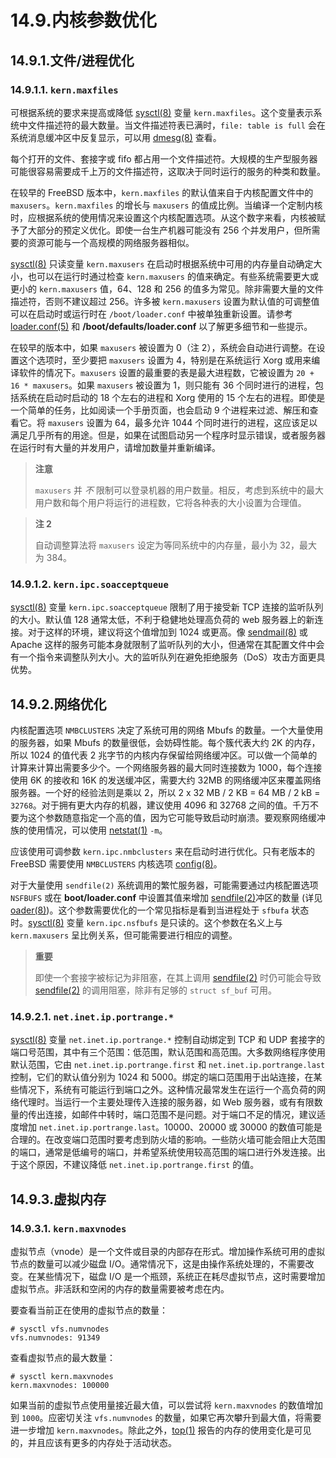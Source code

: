 # 14.9.内核参数优化

## 14.9.1.文件/进程优化

### 14.9.1.1. `kern.maxfiles`

可根据系统的要求来提高或降低 [sysctl(8)](https://www.freebsd.org/cgi/man.cgi?query=sysctl&sektion=8&format=html) 变量 `kern.maxfiles`。这个变量表示系统中文件描述符的最大数量。当文件描述符表已满时，`file: table is full` 会在系统消息缓冲区中反复显示，可以用 [dmesg(8)](https://www.freebsd.org/cgi/man.cgi?query=dmesg&sektion=8&format=html) 查看。

每个打开的文件、套接字或 fifo 都占用一个文件描述符。大规模的生产型服务器可能很容易需要成千上万的文件描述符，这取决于同时运行的服务的种类和数量。

在较早的 FreeBSD 版本中，`kern.maxfiles` 的默认值来自于内核配置文件中的 `maxusers`。`kern.maxfiles` 的增长与 `maxusers` 的值成比例。当编译一个定制内核时，应根据系统的使用情况来设置这个内核配置选项。从这个数字来看，内核被赋予了大部分的预定义优化。即使一台生产机器可能没有 256 个并发用户，但所需要的资源可能与一个高规模的网络服务器相似。

[sysctl(8)](https://www.freebsd.org/cgi/man.cgi?query=sysctl&sektion=8&format=html) 只读变量 `kern.maxusers` 在启动时根据系统中可用的内存量自动确定大小，也可以在运行时通过检查 `kern.maxusers` 的值来确定。有些系统需要更大或更小的 `kern.maxusers` 值，64、128 和 256 的值多为常见。除非需要大量的文件描述符，否则不建议超过 256。许多被 `kern.maxusers` 设置为默认值的可调整值可以在启动时或运行时在 `/boot/loader.conf` 中被单独重新设置。请参考 [loader.conf(5)](https://www.freebsd.org/cgi/man.cgi?query=loader.conf&sektion=5&format=html) 和 **/boot/defaults/loader.conf** 以了解更多细节和一些提示。

在较早的版本中，如果 `maxusers` 被设置为 0（注 2），系统会自动进行调整。在设置这个选项时，至少要把 `maxusers` 设置为 4，特别是在系统运行 Xorg 或用来编译软件的情况下。`maxusers` 设置的最重要的表是最大进程数，它被设置为 `20 + 16 * maxusers`。如果 `maxusers` 被设置为 1，则只能有 36 个同时进行的进程，包括系统在启动时启动的 18 个左右的进程和 Xorg 使用的 15 个左右的进程。即使是一个简单的任务，比如阅读一个手册页面，也会启动 9 个进程来过滤、解压和查看它。将 `maxusers` 设置为 64，最多允许 1044 个同时进行的进程，这应该足以满足几乎所有的用途。但是，如果在试图启动另一个程序时显示错误，或者服务器在运行时有大量的并发用户，请增加数量并重新编译。

> **注意**
>
> `maxusers` 并 _不_ 限制可以登录机器的用户数量。相反，考虑到系统中的最大用户数和每个用户将运行的进程数，它将各种表的大小设置为合理值。

> **注 2**
>
> 自动调整算法将 `maxusers` 设定为等同系统中的内存量，最小为 32，最大为 384。

### 14.9.1.2. `kern.ipc.soacceptqueue`

[sysctl(8)](https://www.freebsd.org/cgi/man.cgi?query=sysctl&sektion=8&format=html) 变量 `kern.ipc.soacceptqueue` 限制了用于接受新 TCP 连接的监听队列的大小。默认值 128 通常太低，不利于稳健地处理高负荷的 web 服务器上的新连接。对于这样的环境，建议将这个值增加到 1024 或更高。像 [sendmail(8)](https://www.freebsd.org/cgi/man.cgi?query=sendmail&sektion=8&format=html) 或 Apache 这样的服务可能本身就限制了监听队列的大小，但通常在其配置文件中会有一个指令来调整队列大小。大的监听队列在避免拒绝服务（DoS）攻击方面更具优势。

## 14.9.2.网络优化

内核配置选项 `NMBCLUSTERS` 决定了系统可用的网络 Mbufs 的数量。一个大量使用的服务器，如果 Mbufs 的数量很低，会妨碍性能。每个簇代表大约 2K 的内存，所以 1024 的值代表 2 兆字节的内核内存保留给网络缓冲区。可以做一个简单的计算来计算出需要多少个。一个网络服务器的最大同时连接数为 1000，每个连接使用 6K 的接收和 16K 的发送缓冲区，需要大约 32MB 的网络缓冲区来覆盖网络服务器。一个好的经验法则是乘以 2，所以 2 x 32 MB / 2 KB = 64 MB / 2 kB = `32768`。对于拥有更大内存的机器，建议使用 4096 和 32768 之间的值。千万不要为这个参数随意指定一个高的值，因为它可能导致启动时崩溃。要观察网络缓冲族的使用情况，可以使用 [netstat(1)](https://www.freebsd.org/cgi/man.cgi?query=netstat&sektion=1&format=html) `-m`。

应该使用可调参数 `kern.ipc.nmbclusters` 来在启动时进行优化。只有老版本的 FreeBSD 需要使用 `NMBCLUSTERS` 内核选项 [config(8)](https://www.freebsd.org/cgi/man.cgi?query=config&sektion=8&format=html)。

对于大量使用 `sendfile(2)` 系统调用的繁忙服务器，可能需要通过内核配置选项 `NSFBUFS` 或在 **boot/loader.conf** 中设置其值来增加 [sendfile(2)](https://www.freebsd.org/cgi/man.cgi?query=sendfile&sektion=2&format=html)冲区的数量 (详见 [oader(8)](https://www.freebsd.org/cgi/man.cgi?query=loader&sektion=8&format=html))。这个参数需要优化的一个常见指标是看到当进程处于 `sfbufa` 状态时。[sysctl(8)](https://www.freebsd.org/cgi/man.cgi?query=sysctl&sektion=8&format=html) 变量 `kern.ipc.nsfbufs` 是只读的。这个参数在名义上与 `kern.maxusers` 呈比例关系，但可能需要进行相应的调整。

> **重要**
>
> 即使一个套接字被标记为非阻塞，在其上调用 [sendfile(2)](https://www.freebsd.org/cgi/man.cgi?query=sendfile&sektion=2&format=html) 时仍可能会导致 [sendfile(2)](https://www.freebsd.org/cgi/man.cgi?query=sendfile&sektion=2&format=html) 的调用阻塞，除非有足够的 `struct sf_buf` 可用。

### 14.9.2.1. `net.inet.ip.portrange.*`

[sysctl(8)](https://www.freebsd.org/cgi/man.cgi?query=sysctl&sektion=8&format=html) 变量 `net.inet.ip.portrange.*` 控制自动绑定到 TCP 和 UDP 套接字的端口号范围，其中有三个范围：低范围，默认范围和高范围。大多数网络程序使用默认范围，它由 `net.inet.ip.portrange.first` 和 `net.inet.ip.portrange.last` 控制，它们的默认值分别为 1024 和 5000。绑定的端口范围用于出站连接，在某些情况下，系统有可能运行到端口之外。这种情况最常发生在运行一个高负荷的网络代理时。当运行一个主要处理传入连接的服务器，如 Web 服务器，或有有限数量的传出连接，如邮件中转时，端口范围不是问题。对于端口不足的情况，建议适度增加 `net.inet.ip.portrange.last`。10000、20000 或 30000 的数值可能是合理的。在改变端口范围时要考虑到防火墙的影响。一些防火墙可能会阻止大范围的端口，通常是低编号的端口，并希望系统使用较高范围的端口进行外发连接。出于这个原因，不建议降低 `net.inet.ip.portrange.first` 的值。

## 14.9.3.虚拟内存

### 14.9.3.1. `kern.maxvnodes`

虚拟节点（vnode）是一个文件或目录的内部存在形式。增加操作系统可用的虚拟节点的数量可以减少磁盘 I/O。通常情况下，这是由操作系统处理的，不需要改变。在某些情况下，磁盘 I/O 是一个瓶颈，系统正在耗尽虚拟节点，这时需要增加虚拟节点。非活跃和空闲的内存的数量需要被考虑在内。

要查看当前正在使用的虚拟节点的数量：

```shell
# sysctl vfs.numvnodes
vfs.numvnodes: 91349
```

查看虚拟节点的最大数量：

```shell
# sysctl kern.maxvnodes
kern.maxvnodes: 100000
```

如果当前的虚拟节点使用量接近最大值，可以尝试将 `kern.maxvnodes` 的数值增加到 `1000`。应密切关注 `vfs.numvnodes` 的数量，如果它再次攀升到最大值，将需要进一步增加 `kern.maxvnodes`。除此之外，[top(1)](https://www.freebsd.org/cgi/man.cgi?query=top&sektion=1&format=html) 报告的内存的使用变化是可见的，并且应该有更多的内存处于活动状态。

